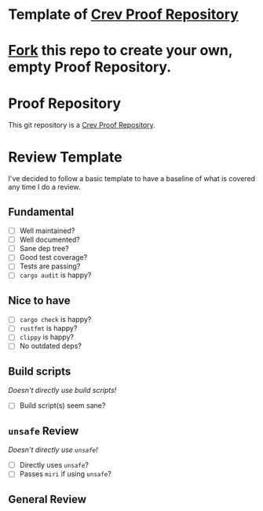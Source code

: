# Template of [Crev Proof Repository](https://github.com/crev-dev/crev/wiki/Proof-Repository)

[Fork](https://github.com/crev-dev/crev-proofs/fork) this repo to create your own, empty Proof Repository.
=======
<!-- CREV_README_MARKER_V0 - Please don't remove this first line, or `crev` might overwrite this file.  -->

# Proof Repository

This git repository is a [Crev Proof
Repository](https://github.com/crev-dev/crev/wiki/Proof-Repository).

<!-- Feel free to customize this file below this line -->

# Review Template

I've decided to follow a basic template to have a baseline of what is covered
any time I do a review.

## Fundamental

* [ ] Well maintained?
* [ ] Well documented?
* [ ] Sane dep tree?
* [ ] Good test coverage?
* [ ] Tests are passing?
* [ ] `cargo audit` is happy?

## Nice to have

* [ ] `cargo check` is happy?
* [ ] `rustfmt` is happy?
* [ ] `clippy` is happy?
* [ ] No outdated deps?

## Build scripts

<!-- BUILD -->
_Doesn't directly use build scripts!_
<!-- OR -->
* [ ] Build script(s) seem sane?
<!-- END BUILD -->

## `unsafe` Review

<!-- UNSAFE -->
_Doesn't directly use `unsafe`!_
<!-- OR -->
* [ ] Directly uses `unsafe`?
* [ ] Passes `miri` if using `unsafe`?

<!-- Audit for UB/soundness -->
<!-- END UNSAFE -->

## General Review

<!-- General audit -->
